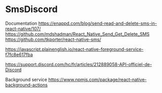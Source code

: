 # SmsDiscord

Documentation
https://enappd.com/blog/send-read-and-delete-sms-in-react-native/107/
https://github.com/mdshadman/React_Native_Send_Get_Delete_SMS
https://github.com/tkporter/react-native-sms/

https://javascript.plainenglish.io/react-native-foreground-service-f7fc8e617fba

https://support.discord.com/hc/fr/articles/212889058-API-officiel-de-Discord


Background service
https://www.npmjs.com/package/react-native-background-actions